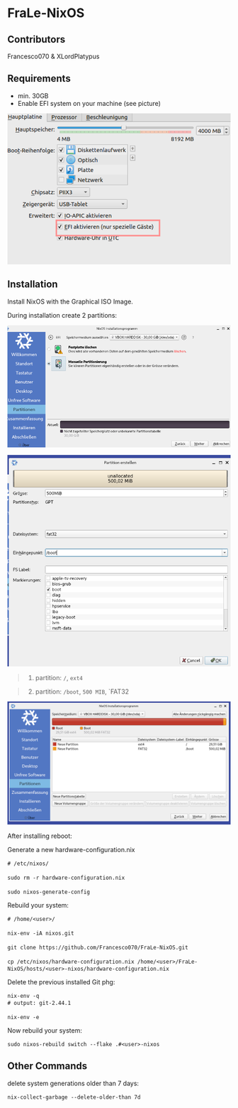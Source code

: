 # FraLe-NixOS

## Contributors
Francesco070 &amp; XLordPlatypus

## Requirements

- min. 30GB
- Enable EFI system on your machine  (see picture)

![](./Image/EFI_enable.png)

## Installation
  
Install NixOS with the Graphical ISO Image.

During installation create 2 partitions:

![](./Image/Partitions_1.png)

![](./Image/Partitions_2.png)

> 1. partition: `/`, `ext4`

> 2. partition: `/boot`, `500 MIB`, `FAT32
 
![](./Image/Partitions_3.png)

After installing reboot:


Generate a new hardware-configuration.nix

```shell
# /etc/nixos/

sudo rm -r hardware-configuration.nix

sudo nixos-generate-config

```
Rebuild your system:

```shell 
# /home/<user>/

nix-env -iA nixos.git

git clone https://github.com/Francesco070/FraLe-NixOS.git

cp /etc/nixos/hardware-configuration.nix /home/<user>/FraLe-NixOS/hosts/<user>-nixos/hardware-configuration.nix
```

Delete the previous installed Git phg:

```shell
nix-env -q
# output: git-2.44.1

nix-env -e
```

Now rebuild your system:

```shell
sudo nixos-rebuild switch --flake .#<user>-nixos
```

## Other Commands

delete system generations older than 7 days:

```shell
nix-collect-garbage --delete-older-than 7d
```
